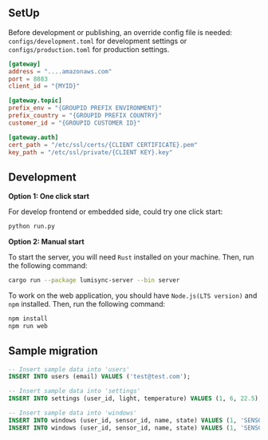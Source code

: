 ## SetUp

Before development or publishing, an override config file is needed:
`configs/development.toml` for development settings or
`configs/production.toml` for production settings.

```toml
[gateway]
address = "....amazonaws.com"
port = 8883
client_id = "{MYID}"

[gateway.topic]
prefix_env = "{GROUPID PREFIX ENVIRONMENT}"
prefix_country = "{GROUPID PREFIX COUNTRY}"
customer_id = "{GROUPID CUSTOMER ID}"

[gateway.auth]
cert_path = "/etc/ssl/certs/{CLIENT CERTIFICATE}.pem"
key_path = "/etc/ssl/private/{CLIENT KEY}.key"
```

## Development

**Option 1: One click start**

For develop frontend or embedded side, could try one click start:

```bash
python run.py
```

**Option 2: Manual start**

To start the server, you will need `Rust` installed on your machine. Then, run the
following command:

```bash
cargo run --package lumisync-server --bin server
```

To work on the web application, you should have `Node.js(LTS version)` and `npm` installed. Then,
run the following command:

```bash
npm install
npm run web
```

## Sample migration

```sql
-- Insert sample data into 'users'
INSERT INTO users (email) VALUES ('test@test.com');

-- Insert sample data into 'settings'
INSERT INTO settings (user_id, light, temperature) VALUES (1, 6, 22.5);

-- Insert sample data into 'windows'
INSERT INTO windows (user_id, sensor_id, name, state) VALUES (1, 'SENSOR01', 'Living Room', 0);
INSERT INTO windows (user_id, sensor_id, name, state) VALUES (1, 'SENSOR02', 'Balcony', 0);
```